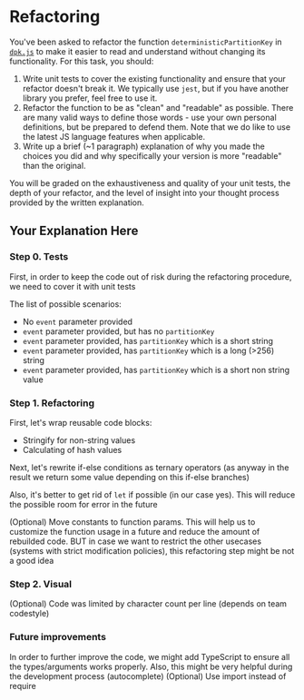 # Refactoring

You've been asked to refactor the function `deterministicPartitionKey` in [`dpk.js`](dpk.js) to make it easier to read and understand without changing its functionality. For this task, you should:

1. Write unit tests to cover the existing functionality and ensure that your refactor doesn't break it. We typically use `jest`, but if you have another library you prefer, feel free to use it.
2. Refactor the function to be as "clean" and "readable" as possible. There are many valid ways to define those words - use your own personal definitions, but be prepared to defend them. Note that we do like to use the latest JS language features when applicable.
3. Write up a brief (~1 paragraph) explanation of why you made the choices you did and why specifically your version is more "readable" than the original.

You will be graded on the exhaustiveness and quality of your unit tests, the depth of your refactor, and the level of insight into your thought process provided by the written explanation.

## Your Explanation Here

### Step 0. Tests
First, in order to keep the code out of risk during the refactoring procedure, we need to cover it with unit tests

The list of possible scenarios:
- No `event` parameter provided
- `event` parameter provided, but has no `partitionKey` 
- `event` parameter provided, has `partitionKey` which is a short string
- `event` parameter provided, has `partitionKey` which is a long (>256) string
- `event` parameter provided, has `partitionKey` which is a short non string value

### Step 1. Refactoring

First, let's wrap reusable code blocks:
- Stringify for non-string values
- Calculating of hash values

Next, let's rewrite if-else conditions as ternary operators (as anyway in the result we return some value depending on this if-else branches)

Also, it's better to get rid of `let` if possible (in our case yes). This will reduce the possible room for error in the future

(Optional) Move constants to function params. This will help us to customize the function usage in a future and reduce the amount of rebuilded code. BUT in case we want to restrict the other usecases (systems with strict modification policies), this refactoring step might be not a good idea

### Step 2. Visual 

(Optional) Code was limited by character count per line (depends on team codestyle)

### Future improvements

In order to further improve the code, we might add TypeScript to ensure all the types/arguments works properly. Also, this might be very helpful during the development process (autocomplete)
(Optional) Use import instead of require

